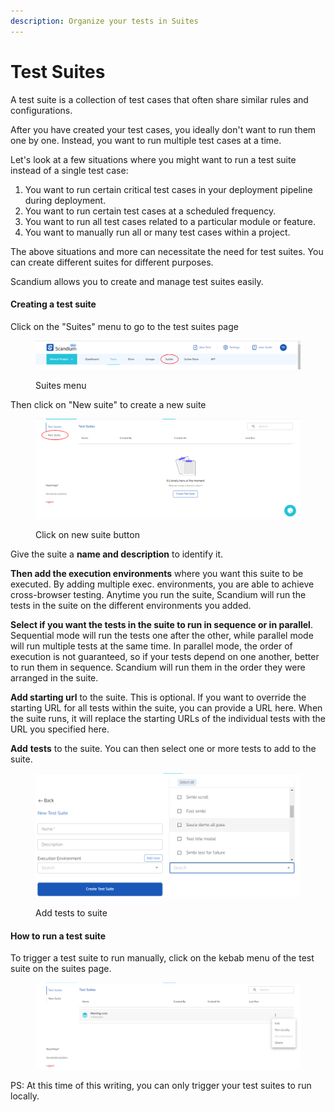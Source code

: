 ```yaml
---
description: Organize your tests in Suites
---
```


# Test Suites

A test suite is a collection of test cases that often share similar rules and configurations.

After you have created your test cases, you ideally don't want to run them one by one. Instead, you want to run multiple test cases at a time.

Let's look at a few situations where you might want to run a test suite instead of a single test case:

1. You want to run certain critical test cases in your deployment pipeline during deployment.
2. You want to run certain test cases at a scheduled frequency.&#x20;
3. You want to run all test cases related to a particular module or feature.
4. You want to manually run all or many test cases within a project.

The above situations and more can necessitate the need for test suites. You can create different suites for different purposes.

Scandium allows you to create and manage test suites easily.

#### Creating a test suite

Click on the "Suites" menu to go to the test suites page

<figure><img src=".gitbook/assets/image (35).png" alt=""><figcaption><p>Suites menu</p></figcaption></figure>

Then click on "New suite" to create a new suite

<figure><img src=".gitbook/assets/image (36).png" alt=""><figcaption><p>Click on new suite button</p></figcaption></figure>

Give the suite a **name and description** to identify it.&#x20;

**Then add the execution environments** where you want this suite to be executed. By adding multiple exec. environments, you are able to achieve cross-browser testing. Anytime you run the suite, Scandium will run the tests in the suite on the different environments you added.

**Select if you want the tests in the suite to run in sequence or in parallel**. Sequential mode will run the tests one after the other, while parallel mode will run multiple tests at the same time. In parallel mode, the order of execution is not guaranteed, so if your tests depend on one another, better to run them in sequence. Scandium will run them in the order they were arranged in the suite.

**Add starting url** to the suite. This is optional. If you want to override the starting URL for all tests within the suite, you can provide a URL here. When the suite runs, it will replace the starting URLs of the individual tests with the URL you specified here.

**Add** **tests** to the suite. You can then select one or more tests to add to the suite.

<figure><img src=".gitbook/assets/image (38).png" alt=""><figcaption><p>Add tests to suite</p></figcaption></figure>

#### How to run a test suite

To trigger a test suite to run manually, click on the kebab menu of the test suite on the suites page.

<figure><img src=".gitbook/assets/image (39).png" alt=""><figcaption></figcaption></figure>

PS: At this time of this writing, you can only trigger your test suites to run locally.
